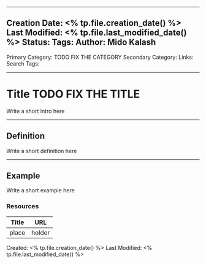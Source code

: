 
---
Creation Date: <% tp.file.creation_date() %>
Last Modified: <% tp.file.last_modified_date() %>
Status:
Tags: 
Author: Mido Kalash
---

Primary Category: TODO FIX THE CATEGORY
Secondary Category: 
Links: 
Search Tags:

---
# Title TODO FIX THE TITLE


Write a short intro here


---
## Definition

Write a short definition here

---
## Example

Write a short example here



### Resources

| **Title** | **URL** |
| ----- | ---- |
| place | holder |



Created: <% tp.file.creation_date() %>
Last Modified: <% tp.file.last_modified_date() %>